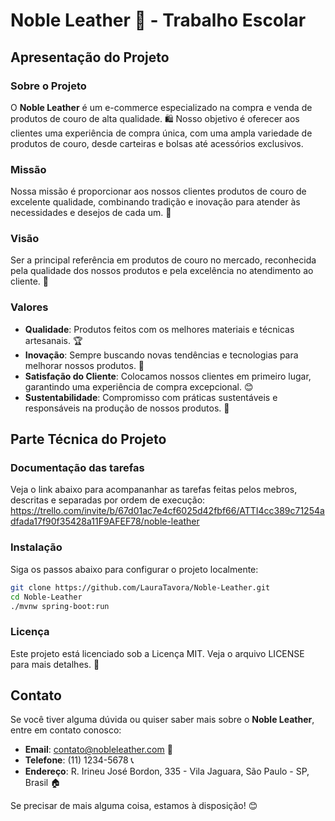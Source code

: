 # Noble Leather 👜 - Trabalho Escolar 

## Apresentação do Projeto

### Sobre o Projeto
O **Noble Leather** é um e-commerce especializado na compra e venda de produtos de couro de alta qualidade. 🛍️ Nosso objetivo é oferecer aos clientes uma experiência de compra única, com uma ampla variedade de produtos de couro, desde carteiras e bolsas até acessórios exclusivos.

### Missão
Nossa missão é proporcionar aos nossos clientes produtos de couro de excelente qualidade, combinando tradição e inovação para atender às necessidades e desejos de cada um. 🎯

### Visão
Ser a principal referência em produtos de couro no mercado, reconhecida pela qualidade dos nossos produtos e pela excelência no atendimento ao cliente. 🌟

### Valores
- **Qualidade**: Produtos feitos com os melhores materiais e técnicas artesanais. 🏆
- **Inovação**: Sempre buscando novas tendências e tecnologias para melhorar nossos produtos. 🚀
- **Satisfação do Cliente**: Colocamos nossos clientes em primeiro lugar, garantindo uma experiência de compra excepcional. 😊
- **Sustentabilidade**: Compromisso com práticas sustentáveis e responsáveis na produção de nossos produtos. 🌱


## Parte Técnica do Projeto

### Documentação das tarefas
Veja o link abaixo para acompananhar as tarefas feitas pelos mebros, descritas e separadas por ordem de execução:
https://trello.com/invite/b/67d01ac7e4cf6025d42fbf66/ATTI4cc389c71254adfada17f90f35428a11F9AFEF78/noble-leather


### Instalação
Siga os passos abaixo para configurar o projeto localmente:

```bash
git clone https://github.com/LauraTavora/Noble-Leather.git
cd Noble-Leather
./mvnw spring-boot:run
```
### Licença
Este projeto está licenciado sob a Licença MIT. Veja o arquivo LICENSE para mais detalhes. 📄

## Contato
Se você tiver alguma dúvida ou quiser saber mais sobre o **Noble Leather**, entre em contato conosco:
- **Email**: contato@nobleleather.com 📧
- **Telefone**: (11) 1234-5678 📞
- **Endereço**: R. Irineu José Bordon, 335 - Vila Jaguara, São Paulo - SP, Brasil 🏠

Se precisar de mais alguma coisa, estamos à disposição! 😊
